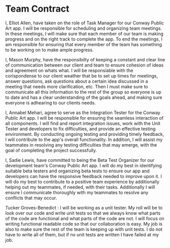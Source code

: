 # Team Contract

I, Elliot Allen, have taken on the role of Task Manager for our Conway Public Art app. I will be responsible for scheduling and organizing team meetings. In these meetings, I will make sure that each member of our team is making progress and on the right track to complete the app. To end the meetings, I am responsible for ensuring that every member of the team has something to be working on to make ample progress. 

I, Mason Murphy, have the responsibilty of keeping a constant and clear line of communication between our client and team to ensure cohesion of ideas and agreement on whats what. I will be responsiable with the corispondense to our client weather that be to set up times for meetings, answer questions, ask questions about a certain idea discussed in a meeting that needs more clarification, etc. Then I must make sure to communicate all this information to the rest of the group so everyone is up to date and has a clear understanding of the goals ahead, and making sure everyone is adhearing to our clients needs.

I, Annabel Mehari, agree to serve as the Integration Tester for the Conway Public Art app. I will be responsible for ensuring the seamless interaction of all components. I will find and report integration issues, work with the Unit Tester and developers to fix difficulties, and provide an effective testing environment. By conducting ongoing testing and providing timely feedback, I will contribute to the app's overall functionality. In addition, I will assist my teammates in resolving any testing difficulties that may emerge, with the goal of completing the project successfully.

I, Sadie Lewis, have committed to being the Beta Test Organizer for our development team's Conway Public Art app. 
I will do my best in identifying suitable beta testers and organizing beta tests to ensure our app and developers can have the responsive feedback needed to improve upon it. 
I will do my best to contribute to a positive team experience by additionally helping out my teammates, if needed, with their tasks. 
Additionally I will ensure I communicate thoroughly with my teammates to resolve any conflicts that may occur.

Tucker Groves-Benedict : I will be working as a unit tester. My roll will be to look over our code and write unit tests so that we always know what parts of the 
code are functional and what parts of the code are not. I will focus on writing functional readable code so that our collaboration is easy. My job is also to make sure the rest of the team is keeping up with unit tests. I do not have to write all of them, but if no unit tests are written I have failed at my job.

